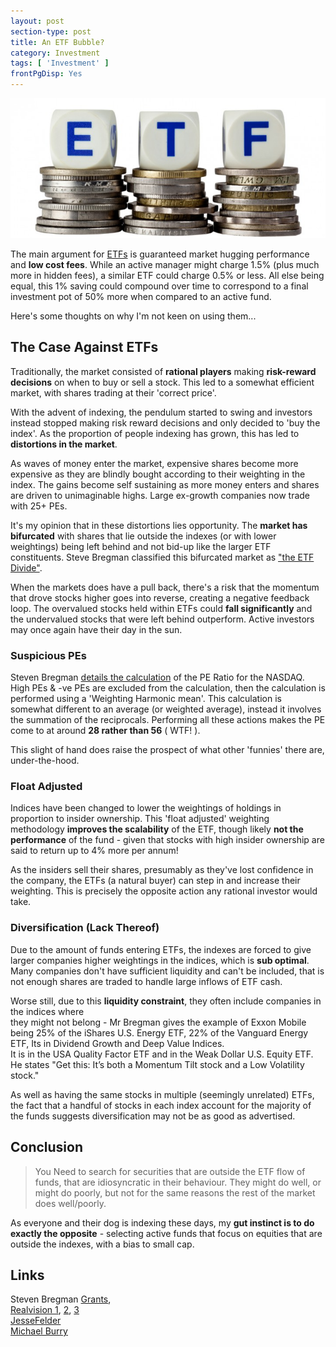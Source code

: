 ```yaml
---
layout: post
section-type: post
title: An ETF Bubble?
category: Investment
tags: [ 'Investment' ]
frontPgDisp: Yes
---
```


<img style="border: 0;" src="/img/2019/20191201_etf_header.jpg" />

The main argument for [ETFs](https://en.wikipedia.org/wiki/Exchange-traded_fund) is guaranteed market 
hugging performance and  **low cost fees**.  While an active manager might charge 1.5% (plus much more 
in hidden fees), a similar ETF could charge 0.5% or less.  All else being equal, this 1% saving could 
compound over time to correspond to a final investment pot of 50% more when compared to an active fund.

Here's some thoughts on why I'm not keen on using them...

## The Case Against ETFs

Traditionally, the market consisted of **rational players** making **risk-reward decisions** on
when to buy or sell a stock.  This led to a somewhat efficient market, with shares trading
at their 'correct price'.

With the advent of indexing, the pendulum started to swing and investors instead stopped
making risk reward decisions and only decided to 'buy the index'.  As the proportion of
people indexing has grown, this has led to **distortions in the market**.  

As waves of money enter the market, expensive shares become more expensive as they are
blindly bought according to their weighting in the index.  The gains become self
sustaining as more money enters and shares are driven to unimaginable highs.  Large
ex-growth companies now trade with 25+ PEs.

It's my opinion that in these distortions lies opportunity.  The **market has bifurcated** 
with shares that lie outside the indexes (or with lower weightings) being left behind 
and not bid-up like the larger ETF constituents.  Steve Bregman classified this bifurcated 
market as ["the ETF Divide"](https://horizonkinetics.com/wp-content/uploads/Grants_On-The-ETF-Divide.pdf).

When the markets does have a pull back, there's a risk that the momentum that drove stocks
higher goes into reverse, creating a negative feedback loop.  The overvalued stocks held within 
ETFs could **fall significantly** and the undervalued stocks that were left behind 
outperform.  Active investors may once again have their day in the sun.


### Suspicious PEs

Steven Bregman [details the calculation](https://youtu.be/xpk3triMLZQ?t=1325) of the PE Ratio 
for the NASDAQ.  High PEs & -ve PEs are excluded from the calculation,  then the calculation 
is performed using a 'Weighting Harmonic mean'.  This calculation is somewhat different to 
an average (or weighted average), instead it involves the summation of the reciprocals.
Performing all these actions makes the PE come to at around **28 rather than 56** ( WTF! ).

This slight of hand does raise the prospect of what other 'funnies' there are, under-the-hood.


### Float Adjusted

Indices have been changed to lower the weightings of holdings in proportion to insider
ownership. This 'float adjusted' weighting  methodology **improves the scalability** of the
ETF, though likely **not the performance** of the fund - given that stocks with high insider
ownership are said to return up to 4% more per annum!

As the insiders sell their shares, presumably as they've lost confidence in the company,
the ETFs (a natural buyer) can step in and increase their weighting.  This is precisely the 
opposite action any rational investor would take.


### Diversification (Lack Thereof)

Due to the amount of funds entering ETFs, the indexes are forced to give larger companies higher 
weightings in the indices, which is **sub optimal**.  Many companies don't have sufficient
liquidity and can't be included, that is not enough shares are traded to handle large inflows 
of ETF cash.

Worse still, due to this **liquidity constraint**, they often include companies in the indices where	
they might not belong - Mr Bregman gives the example of Exxon Mobile being 25% of the iShares 
U.S. Energy ETF, 22% of the Vanguard Energy ETF, Its in  Dividend Growth and Deep Value Indices.  
It is in the USA Quality Factor ETF and in the Weak Dollar U.S. Equity ETF. He states "Get this: 
It’s both a Momentum Tilt stock and a Low Volatility stock."

As well as having the same stocks in multiple (seemingly unrelated) ETFs, the fact that a handful 
of stocks in each index account for the majority of the funds suggests diversification may not be 
as good as advertised.



## Conclusion

> You Need to search for securities that are outside the ETF flow of funds, that are idiosyncratic in their behaviour. They might do well, or might do poorly, but not for the same reasons the rest of the market does well/poorly. 

As everyone and their dog is indexing these days, my **gut instinct is to do exactly the opposite** - 
selecting active funds that focus on equities that are outside the indexes, with a bias to small cap.


## Links

Steven Bregman [Grants](https://vimeo.com/209940152/f2154e4d3d),  
[Realvision 1](https://www.youtube.com/watch?v=xpk3triMLZQ), [2](https://www.youtube.com/watch?v=Ih7bWOSwECU), [3](https://www.youtube.com/watch?v=0JfGplGv3BA)  
[JesseFelder](https://thefelderreport.com/2017/06/06/podcast-steven-bregman-on-the-greatest-bubble-ever-passive-etf-investing/)  
[Michael Burry]( https://www.bloomberg.com/news/articles/2019-08-28/the-big-short-s-michael-burry-sees-a-bubble-in-passive-investing)  
